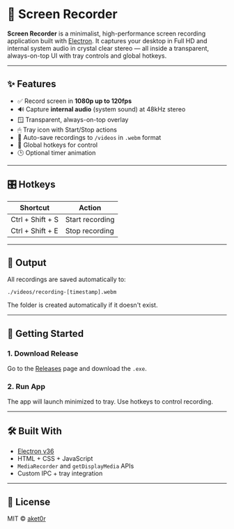 # 🎥 Screen Recorder

**Screen Recorder** is a minimalist, high-performance screen recording application built with [Electron](https://www.electronjs.org/). It captures your desktop in Full HD and internal system audio in crystal clear stereo — all inside a transparent, always-on-top UI with tray controls and global hotkeys.

---

## ✨ Features

- ✅ Record screen in **1080p up to 120fps**
- 🔊 Capture **internal audio** (system sound) at 48kHz stereo
- 🪟 Transparent, always-on-top overlay
- 🖱 Tray icon with Start/Stop actions
- 💾 Auto-save recordings to `/videos` in `.webm` format
- 🎹 Global hotkeys for control
- 🕒 Optional timer animation

---

## 🎛 Hotkeys

| Shortcut            | Action             |
|---------------------|--------------------|
| Ctrl + Shift + S    | Start recording    |
| Ctrl + Shift + E    | Stop recording     |

---

## 📂 Output

All recordings are saved automatically to:

```
./videos/recording-[timestamp].webm
```

The folder is created automatically if it doesn't exist.

---

## 🚀 Getting Started

### 1. Download Release

Go to the [Releases](https://github.com/aket0r/screen_recorder/releases) page and download the `.exe`.

### 2. Run App

The app will launch minimized to tray. Use hotkeys to control recording.

---

## 🛠 Built With

- [Electron v36](https://www.electronjs.org/)
- HTML + CSS + JavaScript
- `MediaRecorder` and `getDisplayMedia` APIs
- Custom IPC + tray integration

---

## 📜 License

MIT © [aket0r](https://github.com/aket0r)
